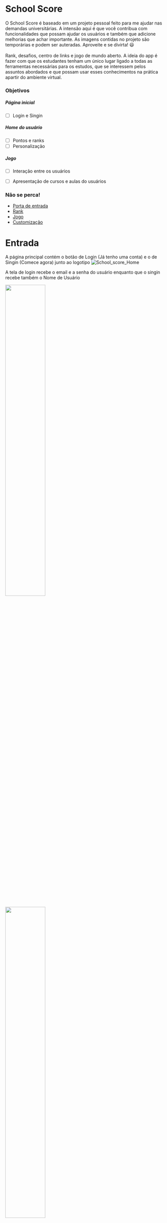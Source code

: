 # School Score
O School Score é baseado em um projeto pessoal feito para me ajudar nas demandas universitárias. A intensão aqui é que você contribua com funcionalidades que possam ajudar os usuários e também que adicione melhorias que achar importante. As imagens contidas no projeto são temporárias e podem ser auteradas. Aproveite e se divirta! 😃
<br>
<br>
Rank, desafios, centro de links e jogo de mundo aberto.
A ideia do app é fazer com que os estudantes tenham um único lugar ligado a todas as ferramentas necessárias para os estudos, que se interessem pelos assuntos abordados e que possam usar esses conhecimentos na prática apartir do ambiente virtual.


### Objetivos
##### Página inicial
- [ ] Login e Singin

##### Home do usuário
- [ ] Pontos e ranks
- [ ] Personalização

##### Jogo
- [ ] Interação entre os usuários
- [ ] Apresentação de cursos e aulas do usuários


### Não se perca!
<ul>
    <li>
        <a href="#entrada">Porta de entrada</a>
    </li>
    <li>
        <a href="#rank">Rank</a>
    </li>
    <li>
        <a href="#jogo">Jogo</a>
    </li>
    <li>
        <a href="#customização">Customização</a>
    </li>
</ul>


# Entrada
A página principal contém o botão de Login (Já tenho uma conta) e o de Singin (Comece agora) junto ao logotipo
![School_score_Home](https://user-images.githubusercontent.com/77745454/150705029-cd6096e5-d7ed-4037-8900-6c1d0e8d39b0.png)


A tela de login recebe o email e a senha do usuário enquanto que o singin recebe também o Nome de Usuário
<div style="display: inline; align-items: center;">
    <img style="width: 50%;" src="https://user-images.githubusercontent.com/77745454/158733685-a30bbfd6-ef35-4001-864e-7643e6ed9bc0.png" alt="">
    <img style="width: 50%;" src="https://user-images.githubusercontent.com/77745454/158735617-f7c04acc-8512-4ca1-a4f1-fd2bf542fe49.png" alt="">

</div>




### Rank
Os ranks são classificações que dão vantagens e status nos desafios do jogo de mundo aberto. São eles:
- Lixo
- Guerreiro
- Soldado
- Elite
- Mestre
- Heroi
- Lenda
- Mítico

Todos os iniciantes começam no nível lixo. Os nomes ainda vão ser discutidos.
Os pontos para o rank são obtidos apartir de desafios e testes propostos de acordo o nível escolar do usuário.<br>


### Teste de verificação
São pequenas atividades que são acessadas caso o usuário deseje obter mais pontos sem precisar cumprir desafios no mapa

### Links
O app vai conectar o usuário deretamente as plataformas e ferramentas de estudo através de botões, imagens e links personalizados.


## O Jogo
O jogo é por onde os usuários interagem e cumprem desafios no mundo aberto.<br>


### Os desafios
No mapa do jogo, estará espalhados muitos desafios em que os usuários teram que resolver usando seus conhecimentos para solucionar os problemas


## Aulas
Ambientes ondes os alunos dão aula

## Customização
School Score já oferece temas prontos, mas o usuário poderá personalizar

![MacBook Pro 14_ - 10 (1)](https://user-images.githubusercontent.com/77745454/150705098-1544f1d3-9595-4cad-ab55-ec7aed16b6b2.png)

### O que poderá ser estilizado
- Botões
- Links
- Avatar
- Plano de fundo
- Cores

### Botões
#### Botões personalizados
O usuário terá um número em espaço para os botões.
O que pode ser costumizado nos botões é:
- texto
- cor
- Tamanho

#### Adição botões
O usuário clicará em <strong>Adicionar botão</strong>, digitará o nome do botão e passará o link com o endereço para onde o botão levará em um formulário. 



## Stack utilizada

**Front-end:** EJS, Figma, ReactJS

**Back-end:** NodeJS, Express, Mogoose

**Fonts:** Tesla




## Autores

- [@Dayvid Santana](https://www.github.com/Dayvid-san)

